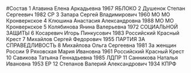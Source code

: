 #Состав
1 Атавина Елена Аркадьевна 1967 ЯБЛОКО
2 Душенок Степан Сергеевич 1982 СР
3 Запара Сергей Владимирович 1960 МО МО Кронверкское
4 Клюшина Анастасия Александровна 1988 МО МО Кронверкское
5 Колябинова Янина Валерьевна 1972 СОЦИАЛЬНОЙ ЗАЩИТЫ
6 Косаревич Игорь Пинкусович 1983 Российский Красный Крест
7 Михайлов Сергей Федорович 1955 ПАРТИЯ ЗА СПРАВЕДЛИВОСТЬ
8 Михайлова Ольга Сергеевна 1981 За женщин России
9 Ряховская Мария Ивановна 1961 Российский Красный Крест
10 Савикова Татьяна Геннадьевна 1985 ЛДПР
11 Санникова Наталья Ивановна 1953 ЕР
12 Степанов Валерий Александрович 1934 КПРФ
